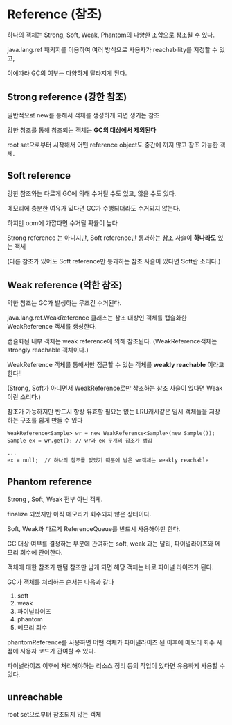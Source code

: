 # Reference (참조)
  
  하나의 객체는 Strong, Soft, Weak, Phantom의 다양한 조합으로 참조될 수 있다.
  
  java.lang.ref 패키지를 이용하여 여러 방식으로 사용자가 reachability를 지정할 수 있고,
  
  이에따라 GC의 여부는 다양하게 달라지게 된다.
 

## Strong reference (강한 참조)
  
  일반적으로 new를 통해서 객체를 생성하게 되면 생기는 참조
  
  강한 참조를 통해 참조되는 객체는 **GC의 대상에서 제외된다**
  
  root set으로부터 시작해서 어떤 reference object도 중간에 끼지 않고 참조 가능한 객체.
  
  
## Soft reference
  
  강한 참조와는 다르게 GC에 의해 수거될 수도 있고, 않을 수도 있다.
  
  메모리에 충분한 여유가 있다면 GC가 수행되더라도 수거되지 않는다.
    
  하지만 oom에 가깝다면 수거될 확률이 높다
  
  Strong reference 는 아니지만, Soft reference만 통과하는 참조 사슬이 **하나라도** 있는 객체
  
  (다른 참조가 있어도 Soft reference만 통과하는 참조 사슬이 있다면 Soft란 소리다.)
  
  
## Weak reference (약한 참조)
  
  약한 참조는 GC가 발생하는 무조건 수거된다.
  
  java.lang.ref.WeakReference 클래스는 참조 대상인 객체를 캡슐화한 WeakReference 객체를 생성한다.
  
  캡슐화된 내부 객체는 weak reference에 의해 참조된다. (WeakReference객체는 strongly reachable 객체이다.)
  
  WeakReference 객체를 통해서만 접근할 수 있는 객체를 **weakly reachable** 이라고 한다!!
  
  (Strong, Soft가 아니면서 WeakReference로만 참조하는 참조 사슬이 있다면 Weak이란 소리다.)
  
  참조가 가능하지만 반드시 항상 유효할 필요는 없는 LRU캐시같은 임시 객체들을 저장하는 구조를 쉽게 만들 수 있다
  
  ```
  WeakReference<Sample> wr = new WeakReference<Sample>(new Sample());
  Sample ex = wr.get(); // wr과 ex 두개의 참조가 생김
  
  ...
  ex = null;  // 하나의 참조를 없앴기 때문에 남은 wr객체는 weakly reachable
  ```
  
## Phantom reference
  
  Strong , Soft, Weak 전부 아닌 객체. 
  
  finalize 되었지만 아직 메모리가 회수되지 않은 상태이다.
  
  Soft, Weak과 다르게 ReferenceQueue를 반드시 사용해야만 한다. 

  GC 대상 여부를 결정하는 부분에 관여하는 soft, weak 과는 달리, 파이널라이즈와 메모리 회수에 관여한다.
  
  객체에 대한 참조가 팬텀 참조만 남게 되면 해당 객체는 바로 파이널 라이즈가 된다.
  
  GC가 객체를 처리하는 순서는 다음과 같다
  
  1. soft
  2. weak
  3. 파이널라이즈
  4. phantom
  5. 메모리 회수
  
  phantomReference를 사용하면 어떤 객체가 파이널라이즈 된 이후에 메모리 회수 시점에 사용자 코드가 관여할 수 있다.
  
  파이널라이즈 이후에 처리해야하는 리소스 정리 등의 작업이 있다면 유용하게 사용할 수 있다.
  
  
## unreachable
  
  root set으로부터 참조되지 않는 객체
  
  

  
